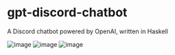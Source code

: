# gpt-discord-chatbot

A Discord chatbot powered by OpenAI, written in Haskell

![image](https://github.com/mtamc/gpt-discord-chatbot/assets/132402596/17cb31a5-0a6d-4a93-9767-37136639d5b6)
![image](https://github.com/mtamc/gpt-discord-chatbot/assets/132402596/ea20350b-ae71-4bf0-9a4e-c3926f9ad0e5)
![image](https://github.com/mtamc/gpt-discord-chatbot/assets/132402596/0c121653-7e8e-45ea-b6aa-889deb9669b7)
